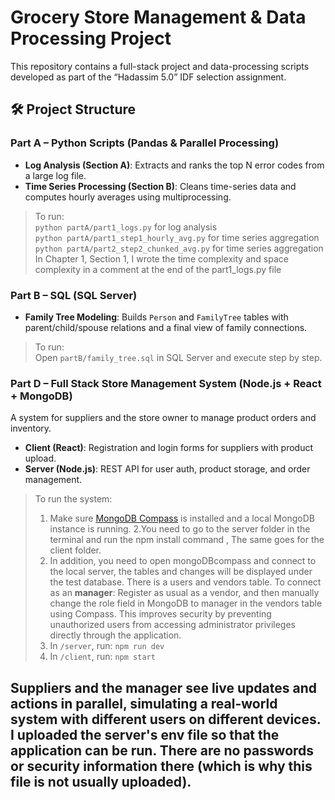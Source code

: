 # Grocery Store Management & Data Processing Project

This repository contains a full-stack project and data-processing scripts developed as part of the “Hadassim 5.0” IDF selection assignment.

## 🛠 Project Structure

### Part A – Python Scripts (Pandas & Parallel Processing)
- **Log Analysis (Section A)**: Extracts and ranks the top N error codes from a large log file.
- **Time Series Processing (Section B)**: Cleans time-series data and computes hourly averages using multiprocessing.
> To run:  
> `python partA/part1_logs.py` for log analysis  
> `python partA/part1_step1_hourly_avg.py` for time series aggregation
> `python partA/part2_step2_chunked_avg.py` for time series aggregation
> In Chapter 1, Section 1, I wrote the time complexity and space complexity in a comment at the end of the part1_logs.py file

### Part B – SQL (SQL Server)
- **Family Tree Modeling**: Builds `Person` and `FamilyTree` tables with parent/child/spouse relations and a final view of family connections.
> To run:  
> Open `partB/family_tree.sql` in SQL Server and execute step by step.

### Part D – Full Stack Store Management System (Node.js + React + MongoDB)
A system for suppliers and the store owner to manage product orders and inventory.

- **Client (React)**: Registration and login forms for suppliers with product upload.
- **Server (Node.js)**: REST API for user auth, product storage, and order management.
> To run the system:
> 1. Make sure [MongoDB Compass](https://www.mongodb.com/try/download/compass) is installed and a local MongoDB instance is running.
> 2.You need to go to the server folder in the terminal and run the npm install command , The same goes for the client folder.
> 3. In addition, you need to open mongoDBcompass and connect to the local server, the tables and changes will be displayed under the test database. There is a users and vendors table.
    To connect as an **manager**: Register as usual as a vendor, and then manually change the role field in MongoDB to manager in the vendors table using Compass.
    This improves security by preventing unauthorized users from accessing administrator privileges directly through the application.
> 4. In `/server`, run: `npm run dev`
> 5. In `/client`, run: `npm start`

Suppliers and the manager see live updates and actions in parallel, simulating a real-world system with different users on different devices.
I uploaded the server's env file so that the application can be run. There are no passwords or security information there (which is why this file is not usually uploaded).
---

